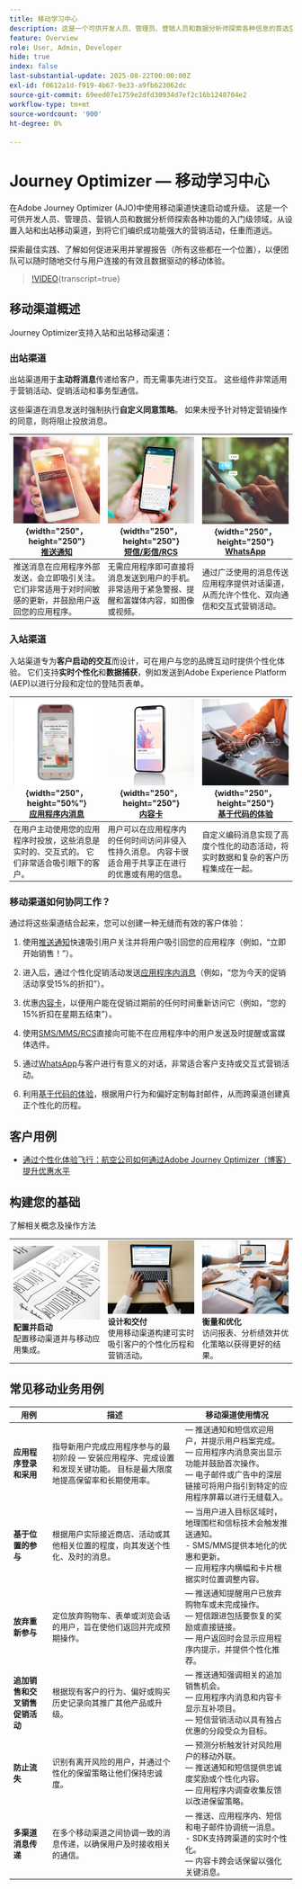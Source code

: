 ```yaml
---
title: 移动学习中心
description: 这是一个可供开发人员、管理员、营销人员和数据分析师探索各种信息的首选空间，从设置入站和出站捆绑移动渠道，到将它们交织到强大的营销活动中。 探索最佳实践、了解如何促进采用并掌握报告（所有这些都在一个位置），以便团队可以随时随地交付与用户连接的有效且数据驱动的移动体验。
feature: Overview
role: User, Admin, Developer
hide: true
index: false
last-substantial-update: 2025-08-22T00:00:00Z
exl-id: f0612a1d-f919-4b67-9e33-a9fb623062dc
source-git-commit: 69eed07e1759e2dfd30934d7ef2c16b1240704e2
workflow-type: tm+mt
source-wordcount: '900'
ht-degree: 0%

---
```


# Journey Optimizer — 移动学习中心

在Adobe Journey Optimizer (AJO)中使用移动渠道快速启动或升级。 这是一个可供开发人员、管理员、营销人员和数据分析师探索各种功能的入门级领域，从设置入站和出站移动渠道，到将它们编织成功能强大的营销活动，任重而道远。

探索最佳实践、了解如何促进采用并掌握报告（所有这些都在一个位置），以便团队可以随时随地交付与用户连接的有效且数据驱动的移动体验。

>[!VIDEO](https://video.tv.adobe.com/v/3432681?quality=12&learn=on){transcript=true}


## 移动渠道概述

Journey Optimizer支持入站和出站移动渠道：

### 出站渠道

出站渠道用于&#x200B;**主动将消息**&#x200B;传递给客户，而无需事先进行交互。 这些组件非常适用于营销活动、促销活动和事务型通信。

这些渠道在消息发送时强制执行&#x200B;**自定义同意策略**。 如果未授予针对特定营销操作的同意，则将阻止投放消息。

| ![推送通知](/help/mobile-learning-hub/assets/mobile-phone.webp){width=&quot;250&quot;， height=&quot;250&quot;}<br> **[推送通知](/help/mobile-learning-hub/channels/push-notifications-overview.md)** | ![SMS/MMS/RCS](/help/mobile-learning-hub/assets/SMS.png){width=&quot;250&quot;， height=&quot;250&quot;}<br> **[短信/彩信/RCS](/help/mobile-learning-hub/channels/sms-mms-rcs-overview.md)** | ![WhatsApp](/help/mobile-learning-hub/assets/whatsapp.webp){width=&quot;250&quot;， height=&quot;250&quot;}<br> **[WhatsApp](/help/mobile-learning-hub/channels/whatsapp-overview.md)** |
|-------------------------------------|------------------------------------|-------------------------------|
| 推送消息在应用程序外部发送，会立即吸引关注。 它们非常适用于对时间敏感的更新，并鼓励用户返回您的应用程序。 | 无需应用程序即可直接将消息发送到用户的手机。 非常适用于紧急警报、提醒和富媒体内容，如图像或视频。 | 通过广泛使用的消息传送应用程序提供对话渠道，从而允许个性化、双向通信和交互式营销活动。 |

### 入站渠道

入站渠道专为&#x200B;**客户启动的交互**&#x200B;而设计，可在用户与您的品牌互动时提供个性化体验。 它们支持&#x200B;**实时个性化**&#x200B;和&#x200B;**数据捕获**，例如发送到Adobe Experience Platform (AEP)以进行分段和定位的登陆页表单。


| ![应用程序内消息](/help/mobile-learning-hub/assets/frescopa-in-app.png){width=&quot;250&quot;，height=&quot;50%&quot;}<br> **[应用程序内消息](/help/mobile-learning-hub/channels/in-app-messages-overview.md)** | ![内容卡](/help/mobile-learning-hub/assets/content-card.jpeg){width=&quot;250&quot;， height=&quot;250&quot;}<br> **[内容卡](/help/mobile-learning-hub/channels/content-cards-overview.md)** | ![基于代码的体验](/help/mobile-learning-hub/assets/code-based.png){width=&quot;250&quot;， height=&quot;250&quot;}<br> **[基于代码的体验](/help/mobile-learning-hub/channels/code-based-experience-overview.md)** |
|-------------------------------------|------------------------------------|-------------------------------|
| 在用户主动使用您的应用程序时投放，这些消息是实时的、交互式的。 它们非常适合吸引眼下的客户。 | 用户可以在应用程序内的任何时间访问非侵入性持久消息。 内容卡很适合用于共享正在进行的优惠或有用的信息。 | 自定义编码消息实现了高度个性化的动态活动，将实时数据和复杂的客户历程集成在一起。 |


### 移动渠道如何协同工作？

通过将这些渠道结合起来，您可以创建一种无缝而有效的客户体验：

1. 使用[推送通知](/help/mobile-learning-hub/channels/push-notifications-overview.md)快速吸引用户关注并将用户吸引回您的应用程序（例如，“立即开始销售！”）。

2. 进入后，通过个性化促销活动发送[应用程序内消息](/help/mobile-learning-hub/channels/in-app-messages-overview.md)（例如，“您为今天的促销活动享受15%的折扣”）。

3. 优惠[内容卡](/help/mobile-learning-hub/channels/content-cards-overview.md)，以便用户能在促销过期前的任何时间重新访问它（例如，“您的15%折扣在星期五结束”）。

4. 使用[SMS/MMS/RCS](/help/mobile-learning-hub/channels/sms-mms-rcs-overview.md)直接向可能不在应用程序中的用户发送及时提醒或富媒体选件。

5. 通过[WhatsApp](/help/mobile-learning-hub/channels/whatsapp-overview.md)与客户进行有意义的对话，非常适合客户支持或交互式营销活动。

6. 利用[基于代码的体验](/help/mobile-learning-hub/channels/code-based-experience-overview.md)，根据用户行为和偏好定制每封邮件，从而跨渠道创建真正个性化的历程。


## 客户用例

* [通过个性化体验飞行：航空公司如何通过Adobe Journey Optimizer（博客）提升优惠水平](https://experienceleaguecommunities.adobe.com/t5/journey-optimizer-blogs/take-flight-with-personalization-how-airlines-can-elevate-offers/ba-p/767513)


## 构建您的基础

了解相关概念及操作方法

<table style="table-layout:fixed">
  <tr style="border: 0;">
    <td>
    <a href="configure-and-launch.md"><img src="./assets/configure-message.jpg"></a>
    <div><strong>配置并启动</strong><br/>配置移动渠道并与移动应用集成。</div>
    </td>
    <td>
    <a href="design-and-deliver.md"><img src="./assets/create-message.webp"></a>
    <div><strong>设计和交付</strong><br/>使用移动渠道构建可实时吸引客户的个性化历程和营销活动。</div>
    </td>
    <td>
    <a href="measure-and-optimize.md"><img src="./assets/reports.webp"></a>
    <div><strong>衡量和优化</strong><br/>访问报表、分析绩效并优化策略以获得更好的结果。
    </div>
    </td>
  </tr>
</table>

## 常见移动业务用例

| 用例 | 描述 | 移动渠道使用情况 |
|---------|-------------|----------------------|
| **应用程序登录和采用** | 指导新用户完成应用程序参与的最初阶段 — 安装应用程序、完成设置和发现关键功能。 目标是最大限度地提高保留率和长期使用率。 |  — 推送通知和短信欢迎用户，并提示用户档案完成。<br> — 应用程序内消息突出显示功能并鼓励首次操作。<br> — 电子邮件或广告中的深层链接可将用户指引到特定的应用程序屏幕以进行无缝载入。 |
| **基于位置的参与** | 根据用户实际接近商店、活动或其他相关位置的程度，向其发送个性化、及时的消息。 |  — 当用户进入目标区域时，地理围栏和信标技术会触发推送通知。<br>- SMS/MMS提供本地化的优惠和更新。<br> — 应用程序内横幅和卡片根据实时位置调整内容。 |
| **放弃重新参与** | 定位放弃购物车、表单或浏览会话的用户，旨在使他们返回并完成预期操作。 |  — 推送通知提醒用户已放弃购物车或未完成操作。<br> — 短信跟进包括要恢复的奖励或直接链接。<br> — 用户返回时会显示应用程序内提示，并提供个性化推荐。 |
| **追加销售和交叉销售促销活动** | 根据现有客户的行为、偏好或购买历史记录向其推广其他产品或升级。 |  — 推送通知强调相关的追加销售机会。<br> — 应用程序内消息和内容卡显示互补项目。<br> — 短信营销活动以具有独占优惠的分段受众为目标。 |
| **防止流失** | 识别有离开风险的用户，并通过个性化的保留策略让他们保持忠诚度。 |  — 预测分析触发针对风险用户的移动外联。<br> — 推送通知和短信提供忠诚度奖励或个性化内容。<br> — 应用程序内调查收集反馈以改进保留策略。 |
| **多渠道消息传递** | 在多个移动渠道之间协调一致的消息传递，以确保用户及时接收相关的通信。 |  — 推送、应用程序内、短信和电子邮件协调统一消息。<br>- SDK支持跨渠道的实时个性化。<br> — 内容卡跨会话保留以强化关键消息。 |
